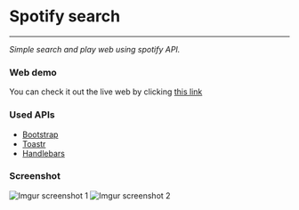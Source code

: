 # Spotify search 
------------
*Simple search and play web using spotify API.*
### Web demo
You can check it out the live web by clicking [this link]()
### Used APIs
* [Bootstrap](http://getbootstrap.com/)
* [Toastr](https://github.com/CodeSeven/toastr)
* [Handlebars](http://handlebarsjs.com/)
### Screenshot
![Imgur screenshot 1](http://i.imgur.com/YSndyyU.png)
![Imgur screenshot 2](http://i.imgur.com/ibsfbDm.jpg)